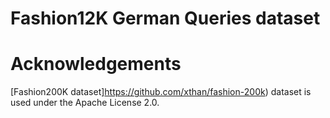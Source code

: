 # Fashion12K German Queries dataset


# Acknowledgements

[Fashion200K dataset]https://github.com/xthan/fashion-200k) dataset is used under the Apache License 2.0.
